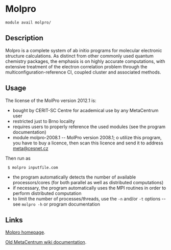 # Molpro

    module avail molpro/

## Description

Molpro is a complete system of ab initio programs for molecular electronic structure calculations. As distinct from other commonly used quantum chemistry packages, the emphasis is on highly accurate computations, with extensive treatment of the electron correlation problem through the multiconfiguration-reference CI, coupled cluster and associated methods.

## Usage

The license of the MolPro version 2012.1 is:

- bought by CERIT-SC Centre for academical use by any MetaCentrum user
- restricted just to Brno locality
- requires users to properly reference the used modules (see the program documentation)
- module molpro-2008.1 -- MolPro version 2008.1; o utilize this program, you have to buy a licence, then scan this licence and send it to address meta@cesnet.cz

Then run as

     $ molpro inputfile.com

- the program automatically detects the number of available processors/cores (for both parallel as well as distributed computations)
- if necessary, the program automatically uses the MPI routines in order to perform distributed computation
- to limit the number of processes/threads, use the `-n` and/or `-t` options -- see `molpro -h` or program documentation

## Links


[Molpro homepage](https://www.molpro.net/).

[Old MetaCentrum wiki documentation](https://wiki.metacentrum.cz/wiki/MolPro).
